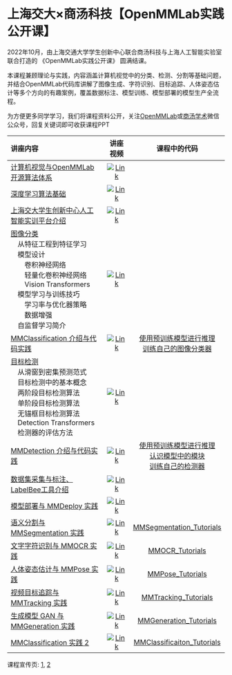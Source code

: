 # 上海交大×商汤科技【OpenMMLab实践公开课】

2022年10月，由上海交通大学学生创新中心联合商汤科技与上海人工智能实验室联合打造的 《OpenMMLab实践公开课》 圆满结课。

本课程兼顾理论与实践，内容涵盖计算机视觉中的分类、检测、分割等基础问题，并结合OpenMMLab代码库讲解了图像生成、字符识别、目标追踪、人体姿态估计等多个方向的有趣案例，覆盖数据标注、模型训练、模型部署的模型生产全流程。

为方便更多同学学习，我们将课程资料公开，关注[OpenMMLab](https://mp.weixin.qq.com/s/Z6PLcYR0CxFoNA0_RXANsA)或[商汤学术](https://mp.weixin.qq.com/s/6ye-kK89PWPHo1jK4fUdCg)微信公众号，回复关键词即可收获课程PPT

| 讲座内容 | 讲座视频 | 课程中的代码 |
| :- | :-: | :-: |
| [计算机视觉与OpenMMLab 开源算法体系](https://www.bilibili.com/video/BV1WG41177DP/) | [![Link](https://i0.hdslb.com/bfs/archive/33b8a006ab309f6d357b3eb14fd34424995b670e.jpg@112w_70h_1c.webp)](https://www.bilibili.com/video/BV1WG41177DP/) | []() |
| [深度学习算法基础](https://www.bilibili.com/video/BV1gP411N7yA/) | [![Link](https://i2.hdslb.com/bfs/archive/8b9e5cce13b91a8984993eeed93961d82e50c154.jpg@112w_70h_1c.webp)](https://www.bilibili.com/video/BV1gP411N7yA/) | []() |
| [上海交大学生创新中心人工智能实训平台介绍](https://www.bilibili.com/video/BV1CV4y1V7SQ/) | [![Link](https://i0.hdslb.com/bfs/archive/ef9da99c66b812765a8460cd9a4a7a532a68d400.jpg@112w_70h_1c.webp)](https://www.bilibili.com/video/BV1CV4y1V7SQ/) | []() |
| [图像分类](https://www.bilibili.com/video/BV11G4y1n7gC/)<br>&emsp;从特征工程到特征学习<br>&emsp;模型设计<br>&emsp;&emsp;卷积神经网络<br>&emsp;&emsp;轻量化卷积神经网络<br>&emsp;&emsp;Vision Transformers<br>&emsp;模型学习与训练技巧<br>&emsp;&emsp;学习率与优化器策略<br>&emsp;&emsp;数据增强<br>&emsp;自监督学习简介 | [![Link](https://i1.hdslb.com/bfs/archive/84a5f723c911660bd65b7378c48c5dcc50a2d51d.jpg@112w_70h_1c.webp)](https://www.bilibili.com/video/BV11G4y1n7gC/) | []() |
| [MMClassification 介绍与代码实践](https://www.bilibili.com/video/BV1LP411N7G4/) | [![Link](https://i2.hdslb.com/bfs/archive/eb9b707c88139b71a85ea0989cedebbdf61853cd.jpg@112w_70h_1c.webp)](https://www.bilibili.com/video/BV1LP411N7G4/) | [使用预训练模型进行推理](https://github.com/wangruohui/sjtu-openmmlab-tutorial/blob/main/cls-1-inference.ipynb)<br>[训练自己的图像分类器](https://github.com/wangruohui/sjtu-openmmlab-tutorial/blob/main/cls-2-train.ipynb) |
| [目标检测](https://www.bilibili.com/video/BV1BG4y1n7pn/)<br>&emsp;从滑窗到密集预测范式<br>&emsp;目标检测中的基本概念<br>&emsp;两阶段目标检测算法<br>&emsp;单阶段目标检测算法<br>&emsp;无锚框目标检测算法<br>&emsp;Detection Transformers<br>&emsp;检测器的评估方法 | [![Link](https://i0.hdslb.com/bfs/archive/3d204ac64ba019b1f36459d5279561d5f777c46c.jpg@112w_70h_1c.webp)](https://www.bilibili.com/video/BV1BG4y1n7pn/) | []() |
| [MMDetection 介绍与代码实践](https://www.bilibili.com/video/BV1o8411Y7Td/) | [![Link](https://i2.hdslb.com/bfs/archive/0b1c4f33e6a38e9c88e67c679282fcb6a465b3f3.jpg@112w_70h_1c.webp)](https://www.bilibili.com/video/BV1o8411Y7Td/) | [使用预训练模型进行推理](https://github.com/wangruohui/sjtu-openmmlab-tutorial/blob/main/det-1-inference.ipynb)<br>[认识模型中的模块](https://github.com/wangruohui/sjtu-openmmlab-tutorial/blob/main/det-2-det-modules.ipynb)<br>[训练自己的检测器](https://github.com/wangruohui/sjtu-openmmlab-tutorial/blob/main/det-3-train-retinanet.ipynb) |
| [数据集采集与标注、LabelBee工具介绍](https://www.bilibili.com/video/BV16W4y1E74Z/) | [![Link](https://i1.hdslb.com/bfs/archive/468708a57eb2a88cced5009cede3048804170b97.jpg@112w_70h_1c.webp)](https://www.bilibili.com/video/BV16W4y1E74Z/) | []() |
| [模型部署与 MMDeploy 实践](https://www.bilibili.com/video/BV1Ne411G7RX/) | [![Link](https://i1.hdslb.com/bfs/archive/d3cb7be112ccc221149a36b0d8d7b1d0bb5da675.jpg@112w_70h_1c.webp)](https://www.bilibili.com/video/BV1Ne411G7RX/) | []() |
| [语义分割与 MMSegmentation 实践](https://www.bilibili.com/video/BV1fP411A74D/) | [![Link](https://i0.hdslb.com/bfs/archive/d4ebc271fa9970e9d1ac9bf971ff48981752753b.jpg@112w_70h_1c.webp)](https://www.bilibili.com/video/BV1fP411A74D/) | [MMSegmentation_Tutorials](https://github.com/TommyZihao/MMSegmentation_Tutorials) |
| [文字字符识别与 MMOCR 实践](https://www.bilibili.com/video/BV1Qe4y1e7fH/) | [![Link](https://i2.hdslb.com/bfs/archive/c7846bc80bac665afeb01847192b25cd154dcfd5.jpg@112w_70h_1c.webp)](https://www.bilibili.com/video/BV1Qe4y1e7fH/) | [MMOCR_Tutorials](https://github.com/TommyZihao/MMOCR_tutorials) |
| [人体姿态估计与 MMPose 实践](https://www.bilibili.com/video/BV1Hg411z7Qk/) | [![Link](https://i2.hdslb.com/bfs/archive/451ec62d69baa4f0de8ee96e6d96d787ba3b3bfa.jpg@112w_70h_1c.webp)](https://www.bilibili.com/video/BV1Hg411z7Qk/) | [MMPose_Tutorials](https://github.com/TommyZihao/MMPose_Tutorials) |
| [视频目标追踪与 MMTracking 实践](https://www.bilibili.com/video/BV14t4y1T7rd/) | [![Link](https://i0.hdslb.com/bfs/archive/132421f0ea0c0eefb99726ce255888626c663d98.jpg@112w_70h_1c.webp)](https://www.bilibili.com/video/BV14t4y1T7rd/) | [MMTracking_Tutorials](https://github.com/TommyZihao/MMTracking_Tutorials) |
| [生成模型 GAN 与 MMGeneration 实践](https://www.bilibili.com/video/BV1SK411D7uS/) | [![Link](https://i1.hdslb.com/bfs/archive/18c3be00c0ad2664d664f9a4f513b77f3ba3de12.jpg@112w_70h_1c.webp)](https://www.bilibili.com/video/BV1SK411D7uS/) | [MMGeneration_Tutorials](https://github.com/TommyZihao/MMGeneration_Tutorials) |
| [MMClassification 实践 2](https://www.bilibili.com/video/BV1be4y1e7uS/) | [![Link](https://i1.hdslb.com/bfs/archive/65b241203f7e37da1032e55b4b67742cc28d2585.jpg@112w_70h_1c.webp)](https://www.bilibili.com/video/BV1be4y1e7uS/) | [MMClassificaiton_Tutorials](https://github.com/TommyZihao/MMClassification_Tutorials) |


课程宣传页:
[1](https://mp.weixin.qq.com/s/QRvy6jmCpkRHi2nxmkHPWg),
[2](https://mp.weixin.qq.com/s/8yztK5qu9-7cXCF1WK441g)